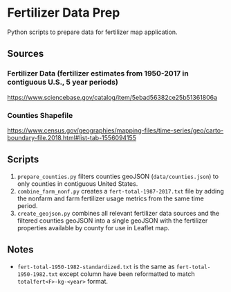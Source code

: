 # Fertilizer Data Prep

Python scripts to prepare data for fertilizer map application.

## Sources

### Fertilizer Data (fertilizer estimates from 1950-2017 in contiguous U.S., 5 year periods)

https://www.sciencebase.gov/catalog/item/5ebad56382ce25b51361806a

### Counties Shapefile

https://www.census.gov/geographies/mapping-files/time-series/geo/carto-boundary-file.2018.html#list-tab-1556094155

## Scripts

1. `prepare_counties.py` filters counties geoJSON (`data/counties.json`) to only counties in contiguous United States.
2. `combine_farm_nonf.py` creates a `fert-total-1987-2017.txt` file by adding the nonfarm and farm fertilizer usage metrics from the same time period.
3. `create_geojson.py` combines all relevant fertilizer data sources and the filtered counties geoJSON into a single geoJSON with the fertilizer properties available by county for use in Leaflet map.

## Notes

- `fert-total-1950-1982-standardized.txt` is the same as `fert-total-1950-1982.txt` except column have been reformatted to match `totalfert<F>-kg-<year>` format.

